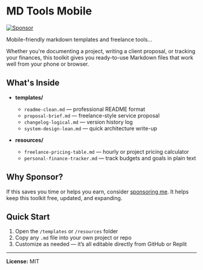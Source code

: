 # MD Tools Mobile

[![Sponsor](https://img.shields.io/badge/sponsor-❤️-ff69b4?style=flat)](https://github.com/sponsors/Bravo19er)

Mobile-friendly markdown templates and freelance tools...

Whether you're documenting a project, writing a client proposal, or tracking your finances, this toolkit gives you ready-to-use Markdown files that work well from your phone or browser.

## What's Inside

- **templates/**
  - `readme-clean.md` — professional README format
  - `proposal-brief.md` — freelance-style service proposal
  - `changelog-logical.md` — version history log
  - `system-design-lean.md` — quick architecture write-up

- **resources/**
  - `freelance-pricing-table.md` — hourly or project pricing calculator
  - `personal-finance-tracker.md` — track budgets and goals in plain text

## Why Sponsor?

If this saves you time or helps you earn, consider [sponsoring me](https://github.com/sponsors/Bravo19er). It helps keep this toolkit free, updated, and expanding.

## Quick Start

1. Open the `/templates` or `/resources` folder
2. Copy any `.md` file into your own project or repo
3. Customize as needed — it’s all editable directly from GitHub or Replit

---

**License:** MIT
